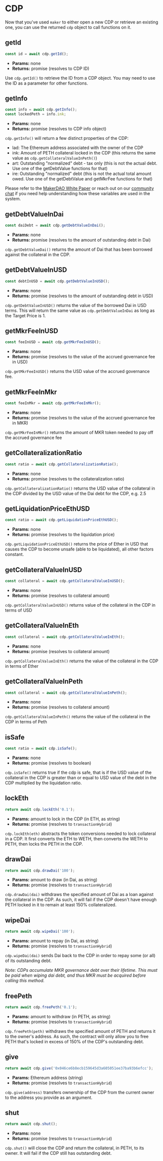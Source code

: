 # CDP

Now that you've used `maker` to either open a new CDP or retrieve an existing one, you can use the returned `cdp` object to call functions on it.

## **getId**

```javascript
const id = await cdp.getId();
```

* **Params:** none
* **Returns:** promise (resolves to CDP ID)

Use `cdp.getId()` to retrieve the ID from a CDP object. You may need to use the ID as a parameter for other functions.


## **getInfo**

```javascript
const info = await cdp.getInfo();
const lockedPeth = info.ink;
```

* **Params:** none
* **Returns:** promise (resolves to CDP info object)

`cdp.getInfo()` will return a few distinct properties of the CDP:

* lad: The Ethereum address associated with the owner of the CDP
* ink: Amount of PETH collateral locked in the CDP (this returns the same value as `cdp.getCollateralValueInPeth()`)
* art: Outstanding "normalized" debt - tax only (this is not the actual debt.  Use one of the getDebtValue functions for that)
* ire: Outstanding "normalized" debt (this is not the actual total amount owed.  Use one of the getDebtValue and getMkrFee functions for that)

Please refer to the [MakerDAO White Paper](https://makerdao.com/whitepaper/DaiDec17WP.pdf) or reach out on our [community chat](https://chat.makerdao.com/home) if you need help understanding how these variables are used in the system.

## **getDebtValueInDai**

```javascript
const daiDebt = await cdp.getDebtValueInDai();
```

* **Params:** none
* **Returns:** promise (resolves to the amount of outstanding debt in Dai)

`cdp.getDebtValueDai()` returns the amount of Dai that has been borrowed against the collateral in the CDP.

## **getDebtValueInUSD**

```javascript
const debtInUSD = await cdp.getDebtValueInUSD();
```

* **Params:** none
* **Returns:** promise (resolves to the amount of outstanding debt in USD)

`cdp.getDebtValueInUSD()` returns the value of the borrowed Dai in USD terms.  This will return the same value as `cdp.getDebtValueInDai` as long as the Target Price is 1.

## **getMkrFeeInUSD**

```javascript
const feeInUSD = await cdp.getMkrFeeInUSD();
```

* **Params:** none
* **Returns:** promise (resolves to the value of the accrued governance fee in USD)

`cdp.getMkrFeeInUSD()` returns the USD value of the accrued governance fee.

## **getMkrFeeInMkr**

```javascript
const feeInMkr = await cdp.getMkrFeeInMkr();
```

* **Params:** none
* **Returns:** promise (resolves to the value of the accrued governance fee in MKR)

`cdp.getMkrFeeInMkr()` returns the amount of MKR token needed to pay off the accrued governance fee

## **getCollateralizationRatio**

```javascript
const ratio = await cdp.getCollateralizationRatio();
```

* **Params:** none
* **Returns:** promise (resolves to the collateralization ratio)

`cdp.getCollateralizationRatio()` returns the USD value of the collateral in the CDP divided by the USD value of the Dai debt for the CDP, e.g. 2.5

## **getLiquidationPriceEthUSD**

```javascript
const ratio = await cdp.getLiquidationPriceEthUSD();
```

* **Params:** none
* **Returns:** promise (resolves to the liquidation price)

`cdp.getLiquidationPriceEthUSD()` returns the price of Ether in USD that causes the CDP to become unsafe (able to be liquidated), all other factors constant.

## **getCollateralValueInUSD**

```javascript
const collateral = await cdp.getCollateralValueInUSD();
```

* **Params:** none
* **Returns:** promise (resolves to collateral amount)

`cdp.getCollateralValueInUSD()` returns value of the collateral in the CDP in terms of USD

## **getCollateralValueInEth**

```javascript
const collateral = await cdp.getCollateralValueInEth();
```

* **Params:** none
* **Returns:** promise (resolves to collateral amount)

`cdp.getCollateralValueInEth()` returns the value of the collateral in the CDP in terms of Ether

## **getCollateralValueInPeth**

```javascript
const collateral = await cdp.getCollateralValueInPeth();
```

* **Params:** none
* **Returns:** promise (resolves to collateral amount)

`cdp.getCollateralValueInPeth()` returns the value of the collateral in the CDP in terms of Peth

## **isSafe**

```javascript
const ratio = await cdp.isSafe();
```

* **Params:** none
* **Returns:** promise (resolves to boolean)

`cdp.isSafe()` returns true if the cdp is safe, that is if the USD value of the collateral in the CDP is greater than or equal to USD value of the debt in the CDP multiplied by the liquidation ratio.

## **lockEth**

```javascript
return await cdp.lockEth('0.1');
```

* **Params:** amount to lock in the CDP (in ETH, as string)
* **Returns:** promise (resolves to `transactionHybrid`)

`cdp.lockEth(eth)` abstracts the token conversions needed to lock collateral in a CDP. It first converts the ETH to WETH, then converts the WETH to PETH, then locks the PETH in the CDP.


## **drawDai**

```javascript
return await cdp.drawDai('100');
```

* **Params:** amount to draw (in Dai, as string)
* **Returns:** promise (resolves to `transactionHybrid`)

`cdp.drawDai(dai)` withdraws the specified amount of Dai as a loan against the collateral in the CDP. As such, it will fail if the CDP doesn't have enough PETH locked in it to remain at least 150% collateralized.


## **wipeDai**

```javascript
return await cdp.wipeDai('100');
```

* **Params:** amount to repay (in Dai, as string)
* **Returns:** promise (resolves to `transactionHybrid`)

`cdp.wipeDai(dai)` sends Dai back to the CDP in order to repay some (or all) of its outstanding debt.

*Note: CDPs accumulate MKR governance debt over their lifetime. This must be paid when wiping dai debt, and thus MKR must be acquired before calling this method.*

## **freePeth**

```javascript
return await cdp.freePeth('0.1');
```

* **Params:** amount to withdraw (in PETH, as string)
* **Returns:** promise (resolves to `transactionHybrid`)

`cdp.freePeth(peth)` withdraws the specified amount of PETH and returns it to the owner's address. As such, the contract will only allow you to free PETH that's locked in excess of 150% of the CDP's outstanding debt.


## **give**

```javascript
return await cdp.give('0x046ce6b8ecb159645d3a605051ee37ba93b6efcc');
```

* **Params:** Ethereum address (string)
* **Returns:** promise (resolves to `transactionHybrid`)

`cdp.give(address)` transfers ownership of the CDP from the current owner to the address you provide as an argument.


## **shut**

```javascript
return await cdp.shut();
```

* **Params:** none
* **Returns:** promise (resolves to `transactionHybrid`)

`cdp.shut()` will close the CDP and return the collateral, in PETH, to its owner. It will fail if the CDP still has outstanding debt.

